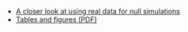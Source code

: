 * [A closer look at using real data for null simulations](https://github.com/mikelove/closer_look_null/blob/master/closer_look_null.md)
* [Tables and figures (PDF)](https://github.com/mikelove/closer_look_null/blob/master/tables_figures.pdf)
